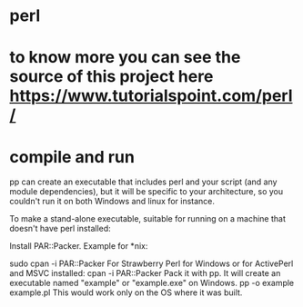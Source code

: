 # perl

# to know more you can see the source of this project here https://www.tutorialspoint.com/perl/ 

# compile and run
pp can create an executable that includes perl and your script (and any module dependencies), but it will be specific to your architecture, so you couldn't run it on both Windows and linux for instance.

To make a stand-alone executable, suitable for running on a machine that doesn't have perl installed:

Install PAR::Packer. Example for *nix:

sudo cpan -i PAR::Packer
For Strawberry Perl for Windows or for ActivePerl and MSVC installed:
cpan -i PAR::Packer
Pack it with pp. It will create an executable named "example" or "example.exe" on Windows.
pp -o example example.pl
This would work only on the OS where it was built.
